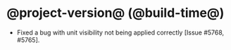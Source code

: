 # @project-version@ (@build-time@)

* Fixed a bug with unit visibility not being applied correctly [Issue #5768, #5765].